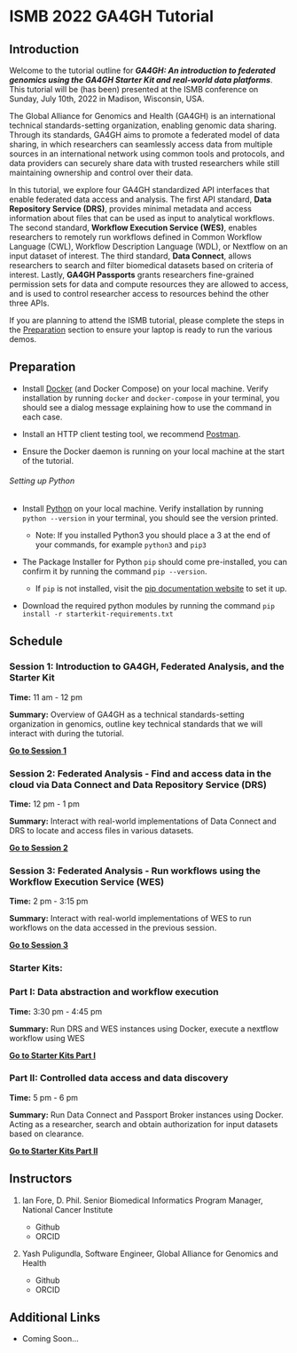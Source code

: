 # ISMB 2022 GA4GH Tutorial

## Introduction

Welcome to the tutorial outline for _**GA4GH: An introduction to federated genomics using the GA4GH Starter Kit and real-world data platforms**_. This tutorial will be (has been) presented at the ISMB conference on Sunday, July 10th, 2022 in Madison, Wisconsin, USA.

The Global Alliance for Genomics and Health (GA4GH) is an international technical standards-setting organization, enabling genomic data sharing. Through its standards, GA4GH aims to promote a federated model of data sharing, in which researchers can seamlessly access data from multiple sources in an international network using common tools and protocols, and data providers can securely share data with trusted researchers while still maintaining ownership and control over their data. 

In this tutorial, we explore four GA4GH standardized API interfaces that enable federated data access and analysis. The first API standard, **Data Repository Service (DRS)**, provides minimal metadata and access information about files that can be used as input to analytical workflows. The second standard, **Workflow Execution Service (WES)**, enables researchers to remotely run workflows defined in Common Workflow Language (CWL), Workflow Description Language (WDL), or Nextflow on an input dataset of interest. The third standard, **Data Connect**, allows researchers to search and filter biomedical datasets based on criteria of interest. Lastly, **GA4GH Passports** grants researchers fine-grained permission sets for data and compute resources they are allowed to access, and is used to control researcher access to resources behind the other three APIs.

If you are planning to attend the ISMB tutorial, please complete the steps in the [Preparation](#preparation) section to ensure your laptop is ready to run the various demos.

## Preparation

* Install [Docker](https://docs.docker.com/get-docker/) (and Docker Compose) on your local machine. Verify installation by running `docker` and `docker-compose` in your terminal, you should see a dialog message explaining how to use the command in each case. 
* Install an HTTP client testing tool, we recommend [Postman](https://www.postman.com/downloads/).

* Ensure the Docker daemon is running on your local machine at the start of the tutorial.

###### Setting up Python

* Install [Python](https://www.python.org/downloads/) on your local machine. Verify installation by running `python --version` in your terminal, you should see the version printed.
    * Note: If you installed Python3 you should place a 3 at the end of your commands, for example `python3` and `pip3`

* The Package Installer for Python `pip` should come pre-installed, you can confirm it by running the command `pip --version`.
    * If `pip` is not installed, visit the [pip documentation website](https://pip.pypa.io/en/stable/installation/) to set it up.

* Download the required python modules by running the command `pip install -r starterkit-requirements.txt`

## Schedule

### Session 1: Introduction to GA4GH, Federated Analysis, and the Starter Kit

**Time:** 11 am - 12 pm

**Summary:** Overview of GA4GH as a technical standards-setting organization in genomics, outline key technical standards that we will interact with during the tutorial. 

[**Go to Session 1**](./sessions/1/README.md)

### Session 2: Federated Analysis - Find and access data in the cloud via Data Connect and Data Repository Service (DRS)

**Time:** 12 pm - 1 pm

**Summary:** Interact with real-world implementations of Data Connect and DRS to locate and access files in various datasets.

[**Go to Session 2**](./sessions/2/README.md)

### Session 3: Federated Analysis - Run workflows using the Workflow Execution Service (WES)

**Time:** 2 pm - 3:15 pm

**Summary:** Interact with real-world implementations of WES to run workflows on the data accessed in the previous session.

[**Go to Session 3**](./sessions/3/README.md)

### Starter Kits:
### Part I: Data abstraction and workflow execution

**Time:** 3:30 pm - 4:45 pm

**Summary:** Run DRS and WES instances using Docker, execute a nextflow workflow using WES

[**Go to Starter Kits Part I**](https://github.com/ga4gh/ismb-2022-ga4gh-tutorial/wiki/Starter-Kits-(Part-1-DRS-and-WES))

### Part II: Controlled data access and data discovery

**Time:** 5 pm - 6 pm

**Summary:** Run Data Connect and Passport Broker instances using Docker. Acting as a researcher, search and obtain authorization for input datasets based on clearance.

[**Go to Starter Kits Part II**](https://github.com/ga4gh/ismb-2022-ga4gh-tutorial/wiki/Starter-Kits-(Part-2-Data-Connect-and-Passports))

## Instructors

1. Ian Fore, D. Phil. Senior Biomedical Informatics Program Manager, National Cancer Institute
    * Github
    * ORCID

2. Yash Puligundla, Software Engineer, Global Alliance for Genomics and Health
    * Github
    * ORCID

## Additional Links

* Coming Soon...
